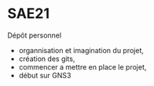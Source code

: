 # SAE21
Dépôt personnel 

- organnisation et imagination du projet,
- création des gits,
- commencer a mettre en place le projet,
- début sur GNS3
